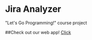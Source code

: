 # Jira Analyzer

"Let's Go Programming!" course project

##Check out our web app!
[Click](https://w0lframm.github.io/go-jira/)
